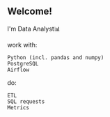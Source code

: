 ## Welcome!

I'm Data Analyst📊

work with: 
```
Python (incl. pandas and numpy)
PostgreSQL
Airflow
```
do: 
```
ETL
SQL requests
Metrics
```

